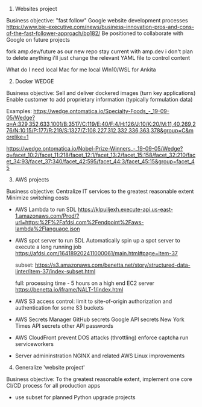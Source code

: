 
1. Websites project

Business objective:
  "fast follow" Google website development processes
    https://www.bie-executive.com/news/business-innovation-pros-and-cons-of-the-fast-follower-approach/bp182/
  Be positioned to collaborate with Google on future projects

fork amp.dev/future as our new repo
stay current with amp.dev
	i don't plan to delete anything
	i'll just change the relevant YAML file to control content

What do I need
	local Mac for me
	local WIn10/WSL for Ankita


2. Docker WEDGE

Business objective:
  Sell and deliver dockered images (turn key applications)
  Enable customer to add proprietary information (typically formulation data)

Examples:
  https://wedge.ontomatica.io/Specialty-Foods_-_19-09-05/Wedge?q=A:329,352,633,1001/B:3517/C:119/E:40/F:4/H:126/J:10/K:20/M:11,40,269,276/N:10,15/P:177/R:219/S:1327/Z:108,227,312,332,336,363,378&group=C&morelike=1

  https://wedge.ontomatica.io/Nobel-Prize-Winners_-_19-09-05/Wedge?q=facet_10:2/facet_11:218/facet_12:1/facet_13:2/facet_15:158/facet_32:210/facet_34:93/facet_37:340/facet_42:595/facet_44:3/facet_45:15&group=facet_45


3. AWS projects

Business objective:
  Centralize IT services to the greatest reasonable extent
  Minimize switching costs

- AWS Lambda to run SDL
  https://klpuiljexh.execute-api.us-east-1.amazonaws.com/Prod/?url=https:%2F%2Fafdsi.com%2Fendpoint%2Faws-lambda%2Flanguage.json

- AWS spot server to run SDL
  Automatically spin up a spot server to execute a long running job
  https://afdsi.com/164189202411000061/main.html#page=item-37

  subset:
  https://s3.amazonaws.com/benetta.net/story/structured-data-linter/item-37/index-subset.html

  full:
  processing time - 5 hours on a high end EC2 server
  https://benetta.io/iframe/NALT-1/index.html
  
- AWS S3
  access control: limit to site-of-origin
  authorization and authentication for some S3 buckets

- AWS Secrets Manager
  GitHub secrets
  Google API secrets
  New York Times API secrets
  other API passwords

- AWS CloudFront
  prevent DOS attacks (throttling)
  enforce captcha
  run serviceworkers

- Server admininstration
  NGINX and related AWS Linux improvements

4. Generalize 'website project' 

Business objective:
  To the greatest reasonable extent, implement one core CI/CD process for all production apps

- use subset for planned Python upgrade projects

